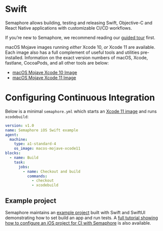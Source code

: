 # Swift

Semaphore allows building, testing and releasing Swift, Objective-C and
React Native applications with customizable CI/CD workflows.

If you’re new to Semaphore, we recommend reading our
[guided tour](https://docs.semaphoreci.com/article/77-getting-started) first.

macOS Mojave images running *either* Xcode 10, *or* Xcode 11 are available. Each
image also has a full complement of useful tools and utilities pre-installed.
Information on the exact version numbers of macOS, Xcode, fastlane, CocoaPods,
and all other tools are below:

* [macOS Mojave Xcode 10 Image](https://docs.semaphoreci.com/ci-cd-environment/macos-mojave-xcode-10-image/)
* [macOS Mojave Xcode 11 Image](https://docs.semaphoreci.com/ci-cd-environment/macos-mojave-xcode-11-image/)

# Configuring Continuous Integration

Below is a minimal `semaphore.yml` which starts an
[Xcode 11 image](https://docs.semaphoreci.com/ci-cd-environment/macos-mojave-xcode-11-image/) and runs `xcodebuild`:

``` yaml
version: v1.0
name: Semaphore iOS Swift example
agent:
  machine:
    type: a1-standard-4
    os_image: macos-mojave-xcode11
blocks:
  - name: Build
    task:
      jobs:
        - name: Checkout and build
          commands:
            - checkout
            - xcodebuild
```

## Example project

Semaphore maintains an [example project](https://github.com/semaphoreci-demos/semaphore-demo-ios-swift-xcode) built with Swift and
SwiftUI demonstrating how to set build an app and run tests. A
[full tutorial showing how to configure an iOS project for CI with Semaphore](https://docs.semaphoreci.com/examples/ios-continuous-integration-with-xcode/)
is also available.

[macos-xcode-10]: https://docs.semaphoreci.com/ci-cd-environment/macos-mojave-xcode-10-image/
[macos-xcode-11]: https://docs.semaphoreci.com/ci-cd-environment/macos-mojave-xcode-11-image/
[example-project]: https://github.com/semaphoreci-demos/semaphore-demo-ios-swift-xcode
[ios-tutorial]: https://docs.semaphoreci.com/examples/ios-continuous-integration-with-xcode/
